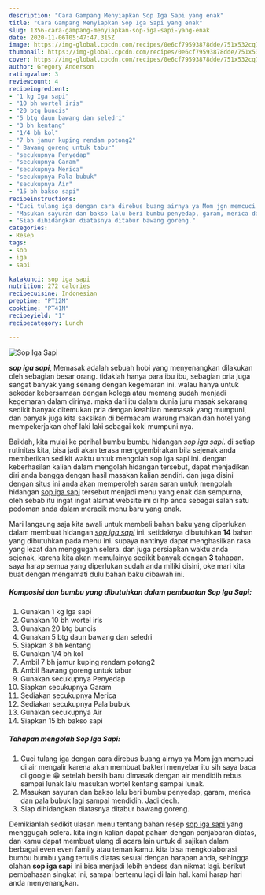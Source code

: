 ```yaml
---
description: "Cara Gampang Menyiapkan Sop Iga Sapi yang enak"
title: "Cara Gampang Menyiapkan Sop Iga Sapi yang enak"
slug: 1356-cara-gampang-menyiapkan-sop-iga-sapi-yang-enak
date: 2020-11-06T05:47:47.315Z
image: https://img-global.cpcdn.com/recipes/0e6cf79593878dde/751x532cq70/sop-iga-sapi-foto-resep-utama.jpg
thumbnail: https://img-global.cpcdn.com/recipes/0e6cf79593878dde/751x532cq70/sop-iga-sapi-foto-resep-utama.jpg
cover: https://img-global.cpcdn.com/recipes/0e6cf79593878dde/751x532cq70/sop-iga-sapi-foto-resep-utama.jpg
author: Gregory Anderson
ratingvalue: 3
reviewcount: 4
recipeingredient:
- "1 kg Iga sapi"
- "10 bh wortel iris"
- "20 btg buncis"
- "5 btg daun bawang dan seledri"
- "3 bh kentang"
- "1/4 bh kol"
- "7 bh jamur kuping rendam potong2"
- " Bawang goreng untuk tabur"
- "secukupnya Penyedap"
- "secukupnya Garam"
- "secukupnya Merica"
- "secukupnya Pala bubuk"
- "secukupnya Air"
- "15 bh bakso sapi"
recipeinstructions:
- "Cuci tulang iga dengan cara direbus buang airnya ya Mom jgn memcuci di air mengalir karena akan membuat bakteri menyebar itu sih saya baca di google 😁 setelah bersih baru dimasak dengan air mendidih rebus sampai lunak lalu masukan wortel kentang sampai lunak."
- "Masukan sayuran dan bakso lalu beri bumbu penyedap, garam, merica dan pala bubuk lagi sampai mendidih. Jadi dech."
- "Siap dihidangkan diatasnya ditabur bawang goreng."
categories:
- Resep
tags:
- sop
- iga
- sapi

katakunci: sop iga sapi 
nutrition: 272 calories
recipecuisine: Indonesian
preptime: "PT12M"
cooktime: "PT41M"
recipeyield: "1"
recipecategory: Lunch

---
```



![Sop Iga Sapi](https://img-global.cpcdn.com/recipes/0e6cf79593878dde/751x532cq70/sop-iga-sapi-foto-resep-utama.jpg)

<b><i>sop iga sapi</i></b>, Memasak adalah sebuah hobi yang menyenangkan dilakukan oleh sebagian besar orang. tidaklah hanya para ibu ibu, sebagian pria juga sangat banyak yang senang dengan kegemaran ini. walau hanya untuk sekedar kebersamaan dengan kolega atau memang sudah menjadi kegemaran dalam dirinya. maka dari itu dalam dunia juru masak sekarang sedikit banyak ditemukan pria dengan keahlian memasak yang mumpuni, dan banyak juga kita saksikan di bermacam warung makan dan hotel yang mempekerjakan chef laki laki sebagai koki mumpuni nya.



Baiklah, kita mulai ke perihal bumbu bumbu hidangan <i>sop iga sapi</i>. di setiap rutinitas kita, bisa jadi akan terasa menggembirakan bila sejenak anda memberikan sedikit waktu untuk mengolah sop iga sapi ini. dengan keberhasilan kalian dalam mengolah hidangan tersebut, dapat menjadikan diri anda bangga dengan hasil masakan kalian sendiri. dan juga disini dengan situs ini anda akan memperoleh saran saran untuk mengolah hidangan <u>sop iga sapi</u> tersebut menjadi menu yang enak dan sempurna, oleh sebab itu ingat ingat alamat website ini di hp anda sebagai salah satu pedoman anda dalam meracik menu baru yang enak.


Mari langsung saja kita awali untuk membeli bahan baku yang diperlukan dalam membuat hidangan <u><i>sop iga sapi</i></u> ini. setidaknya dibutuhkan <b>14</b> bahan yang dibutuhkan pada menu ini. supaya nantinya dapat menghasilkan rasa yang lezat dan menggugah selera. dan juga persiapkan waktu anda sejenak, karena kita akan memulainya sedikit banyak dengan <b>3</b> tahapan. saya harap semua yang diperlukan sudah anda miliki disini, oke mari kita buat dengan mengamati dulu bahan baku dibawah ini.

<!--inarticleads1-->

##### Komposisi dan bumbu yang dibutuhkan dalam pembuatan Sop Iga Sapi:

1. Gunakan 1 kg Iga sapi
1. Gunakan 10 bh wortel iris
1. Gunakan 20 btg buncis
1. Gunakan 5 btg daun bawang dan seledri
1. Siapkan 3 bh kentang
1. Gunakan 1/4 bh kol
1. Ambil 7 bh jamur kuping rendam potong2
1. Ambil  Bawang goreng untuk tabur
1. Gunakan secukupnya Penyedap
1. Siapkan secukupnya Garam
1. Sediakan secukupnya Merica
1. Sediakan secukupnya Pala bubuk
1. Gunakan secukupnya Air
1. Siapkan 15 bh bakso sapi




<!--inarticleads2-->

##### Tahapan mengolah Sop Iga Sapi:

1. Cuci tulang iga dengan cara direbus buang airnya ya Mom jgn memcuci di air mengalir karena akan membuat bakteri menyebar itu sih saya baca di google 😁 setelah bersih baru dimasak dengan air mendidih rebus sampai lunak lalu masukan wortel kentang sampai lunak.
1. Masukan sayuran dan bakso lalu beri bumbu penyedap, garam, merica dan pala bubuk lagi sampai mendidih. Jadi dech.
1. Siap dihidangkan diatasnya ditabur bawang goreng.




Demikianlah sedikit ulasan menu tentang bahan resep <u>sop iga sapi</u> yang menggugah selera. kita ingin kalian dapat paham dengan penjabaran diatas, dan kamu dapat membuat ulang di acara lain untuk di sajikan dalam berbagai even even family atau teman kamu. kita bisa mengkolaborasi bumbu bumbu yang tertulis diatas sesuai dengan harapan anda, sehingga olahan <b>sop iga sapi</b> ini bisa menjadi lebih endess dan nikmat lagi. berikut pembahasan singkat ini, sampai bertemu lagi di lain hal. kami harap hari anda menyenangkan.
